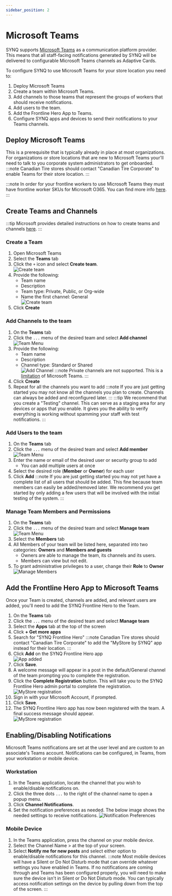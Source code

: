 ```yaml
---
sidebar_position: 2
---
```


# Microsoft Teams
SYNQ supports [Microsoft Teams](https://teams.microsoft.com) as a communication platform provider. 
This means that all staff-facing notifications generated by SYNQ will be delivered to configurable Microsoft Teams channels as Adaptive Cards.

To configure SYNQ to use Microsoft Teams for your store location you need to:
1. Deploy Microsoft Teams
2. Create a team within Microsoft Teams.
3. Add channels to those teams that represent the groups of workers that should receive notifications.
4. Add users to the team.
5. Add the Frontline Hero App to Teams.
6. Configure SYNQ apps and devices to send their notifications to your Teams channels.

## Deploy Microsoft Teams
This is a prerequisite that is typically already in place at most organizations. For organizations or store locations that are new to Microsoft Teams your'll need to talk to you corporate system administrators to get onboarded.
:::note
Canadian Tire stores should contact "Canadian Tire Corporate" to enable Teams for their store location.
::: 

:::note
In order for your frontline workers to use Microsoft Teams they must have frontline worker SKUs for Microsoft O365. You can find more info [here](https://www.microsoft.com/en-ca/microsoft-365/enterprise/frontline).
::: 

## Create Teams and Channels
:::tip
Microsoft provides detailed instructions on how to create teams and channels [here](https://support.microsoft.com/en-au/office/create-a-team-from-scratch-in-microsoft-teams-174adf5f-846b-4780-b765-de1a0a737e2b).
:::

### Create a Team
1. Open Microsoft Teams
2. Select the __Teams__ tab
3. Click the `+` icon and select __Create team__. \
  ![Create team](/img/teams/create-team-menu.png)
4. Provide the following:
   - Team name
   - Description
   - Team type: Private, Public, or Org-wide
   - Name the first channel: General \
   ![Create team](/img/teams/create-team.png)
5. Click __Create__

### Add Channels to the team
1. On the __Teams__ tab
2. Click the `...` menu of the desired team and select __Add channel__ \
   ![Team Menu](/img/teams/team-menu.png)
3. Provide the following:
   - Team name
   - Description
   - Channel type: Standard or Shared \
   ![Add Channel](/img/teams/create-channel.png)
      :::note
      Private channels are not supported. This is a [limitation](https://learn.microsoft.com/en-us/microsoftteams/platform/bots/how-to/conversations/channel-and-group-conversations?tabs=dotnet) of Microsoft Teams.
      :::
4. Click __Create__
5. Repeat for all the channels you want to add
:::note
If you are just getting started you may not know all the channels you plan to create. Channels can always be added and reconfigured later.
:::
:::tip
We recommend that you create a "Testing" channel. This can serve as a staging area for any devices or apps that you enable. It gives you the ability to verify everything is working without spamming your staff with test notifications.
:::

### Add Users to the team
1. On the __Teams__ tab
2. Click the `...` menu of the desired team and select __Add member__ \
   ![Team Menu](/img/teams/team-menu.png)
3. Enter the name or email of the desired user or security group to add
   - You can add multiple users at once
4. Select the desired role (__Member__ or __Owner__) for each user
5. Click __Add__
:::note
If you are just getting started you may not yet have a complete list of all users that should be added. This fine because team members can easily be added/removed later.
We recommend you get started by only adding a few users that will be involved with the initial testing of the system.
:::

### Manage Team Members and Permissions
1. On the __Teams__ tab
2. Click the `...` menu of the desired team and select __Manage team__ \
   ![Team Menu](/img/teams/team-menu.png)
3. Select the __Members__ tab
4. All Members of your team will be listed here, separated into two categories: __Owners__ and __Members and guests__
   - Owners are able to manage the team, its channels and its users. 
   - Members can view but not edit.
5. To grant administrative privileges to a user, change their __Role__ to __Owner__ \
   ![Manage Members](/img/teams/manage-members.png)

## Add the Frontline Hero App to Microsoft Teams
Once your Team is created, channels are added, and relevant users are added, you'll need to add the SYNQ Frontline Hero to the Team.
1. On the __Teams__ tab
2. Click the `...` menu of the desired team and select __Manage team__
3. Select the __Apps__ tab at the top of the screen
4. Click __+ Get more apps__
5. Search for "SYNQ Frontline Hero"
    :::note
    Canadian Tire stores should contact "Canadian Tire Corporate" to add the "MyStore by SYNQ" app instead for their location.
    ::: 
6. Click __Add__ on the SYNQ Frontline Hero app \
   ![App added](/img/teams/app-added.png)
7. Click __Save__.
8. A welcome message will appear in a post in the default/General channel of the team prompting you to complete the registration.
9. Click the __Complete Registration__ button. This will take you to the SYNQ Frontline Hero admin portal to complete the registration. \
   ![MyStore registration](/img/teams/mystore-complete-registration-1.png)
10. Sign in with your Microsoft Account, if prompted.
11. Click __Save__.
12. The SYNQ Frontline Hero app has now been registered with the team. A final success message should appear. \
   ![MyStore registration](/img/teams/mystore-complete-registration-2.png)

## Enabling/Disabling Notifications
Microsoft Teams notifications are set at the user level and are custom to an associate's Teams account. 
Notifications can be configured, in Teams, from your workstation or mobile device.

### Workstation
1. In the Teams application, locate the channel that you wish to enable/disable notifications on.
2. Click the three dots `...` to the right of the channel name to open a popup menu.
3. Click __Channel Notifications__.
4. Set the notification preferences as needed. The below image shows the needed settings to receive notifications.
![Notification Preferences](/img/teams/notifications.png)

### Mobile Device
1. In the Teams application, press the channel on your mobile device.
2. Select the Channel Name > at the top of your screen.
3. Select __Notify me for new posts__ and select either option to enable/disable notifications for this channel.
:::note
Most mobile devices will have a Silent or Do Not Disturb mode that can override whatever settings you have enabled in Teams. If no notifications are coming through and Teams has been configured properly, you will need to make sure the device isn't in Silent or Do Not Disturb mode. You can typically access notification settings on the device by pulling down from the top of the screen.
:::